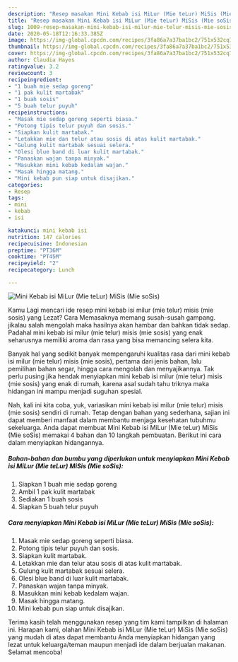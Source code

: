 ```yaml
---
description: "Resep masakan Mini Kebab isi MiLur (Mie teLur) MiSis (Mie soSis) | Cara Bikin Mini Kebab isi MiLur (Mie teLur) MiSis (Mie soSis) Yang Bikin Ngiler"
title: "Resep masakan Mini Kebab isi MiLur (Mie teLur) MiSis (Mie soSis) | Cara Bikin Mini Kebab isi MiLur (Mie teLur) MiSis (Mie soSis) Yang Bikin Ngiler"
slug: 1009-resep-masakan-mini-kebab-isi-milur-mie-telur-misis-mie-sosis-cara-bikin-mini-kebab-isi-milur-mie-telur-misis-mie-sosis-yang-bikin-ngiler
date: 2020-05-18T12:16:33.385Z
image: https://img-global.cpcdn.com/recipes/3fa86a7a37ba1bc2/751x532cq70/mini-kebab-isi-milur-mie-telur-misis-mie-sosis-foto-resep-utama.jpg
thumbnail: https://img-global.cpcdn.com/recipes/3fa86a7a37ba1bc2/751x532cq70/mini-kebab-isi-milur-mie-telur-misis-mie-sosis-foto-resep-utama.jpg
cover: https://img-global.cpcdn.com/recipes/3fa86a7a37ba1bc2/751x532cq70/mini-kebab-isi-milur-mie-telur-misis-mie-sosis-foto-resep-utama.jpg
author: Claudia Hayes
ratingvalue: 3.2
reviewcount: 3
recipeingredient:
- "1 buah mie sedap goreng"
- "1 pak kulit martabak"
- "1 buah sosis"
- "5 buah telur puyuh"
recipeinstructions:
- "Masak mie sedap goreng seperti biasa."
- "Potong tipis telur puyuh dan sosis."
- "Siapkan kulit martabak."
- "Letakkan mie dan telur atau sosis di atas kulit martabak."
- "Gulung kulit martabak sesuai selera."
- "Olesi blue band di luar kulit martabak."
- "Panaskan wajan tanpa minyak."
- "Masukkan mini kebab kedalam wajan."
- "Masak hingga matang."
- "Mini kebab pun siap untuk disajikan."
categories:
- Resep
tags:
- mini
- kebab
- isi

katakunci: mini kebab isi 
nutrition: 147 calories
recipecuisine: Indonesian
preptime: "PT36M"
cooktime: "PT45M"
recipeyield: "2"
recipecategory: Lunch

---
```



![Mini Kebab isi MiLur (Mie teLur) MiSis (Mie soSis)](https://img-global.cpcdn.com/recipes/3fa86a7a37ba1bc2/751x532cq70/mini-kebab-isi-milur-mie-telur-misis-mie-sosis-foto-resep-utama.jpg)

Kamu Lagi mencari ide resep mini kebab isi milur (mie telur) misis (mie sosis) yang Lezat? Cara Memasaknya memang susah-susah gampang. jikalau salah mengolah maka hasilnya akan hambar dan bahkan tidak sedap. Padahal mini kebab isi milur (mie telur) misis (mie sosis) yang enak seharusnya memiliki aroma dan rasa yang bisa memancing selera kita.

Banyak hal yang sedikit banyak mempengaruhi kualitas rasa dari mini kebab isi milur (mie telur) misis (mie sosis), pertama dari jenis bahan, lalu pemilihan bahan segar, hingga cara mengolah dan menyajikannya. Tak perlu pusing jika hendak menyiapkan mini kebab isi milur (mie telur) misis (mie sosis) yang enak di rumah, karena asal sudah tahu triknya maka hidangan ini mampu menjadi suguhan spesial.




Nah, kali ini kita coba, yuk, variasikan mini kebab isi milur (mie telur) misis (mie sosis) sendiri di rumah. Tetap dengan bahan yang sederhana, sajian ini dapat memberi manfaat dalam membantu menjaga kesehatan tubuhmu sekeluarga. Anda dapat membuat Mini Kebab isi MiLur (Mie teLur) MiSis (Mie soSis) memakai 4 bahan dan 10 langkah pembuatan. Berikut ini cara dalam menyiapkan hidangannya.

<!--inarticleads1-->

##### Bahan-bahan dan bumbu yang diperlukan untuk menyiapkan Mini Kebab isi MiLur (Mie teLur) MiSis (Mie soSis):

1. Siapkan 1 buah mie sedap goreng
1. Ambil 1 pak kulit martabak
1. Sediakan 1 buah sosis
1. Siapkan 5 buah telur puyuh




<!--inarticleads2-->

##### Cara menyiapkan Mini Kebab isi MiLur (Mie teLur) MiSis (Mie soSis):

1. Masak mie sedap goreng seperti biasa.
1. Potong tipis telur puyuh dan sosis.
1. Siapkan kulit martabak.
1. Letakkan mie dan telur atau sosis di atas kulit martabak.
1. Gulung kulit martabak sesuai selera.
1. Olesi blue band di luar kulit martabak.
1. Panaskan wajan tanpa minyak.
1. Masukkan mini kebab kedalam wajan.
1. Masak hingga matang.
1. Mini kebab pun siap untuk disajikan.




Terima kasih telah menggunakan resep yang tim kami tampilkan di halaman ini. Harapan kami, olahan Mini Kebab isi MiLur (Mie teLur) MiSis (Mie soSis) yang mudah di atas dapat membantu Anda menyiapkan hidangan yang lezat untuk keluarga/teman maupun menjadi ide dalam berjualan makanan. Selamat mencoba!
